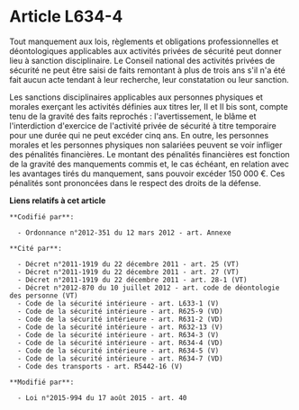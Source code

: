 # Article L634-4

Tout manquement aux lois, règlements et obligations professionnelles et déontologiques applicables aux activités privées de
sécurité peut donner lieu à sanction disciplinaire. Le Conseil national des activités privées de sécurité ne peut être saisi
de faits remontant à plus de trois ans s'il n'a été fait aucun acte tendant à leur recherche, leur constatation ou leur
sanction.

Les sanctions disciplinaires applicables aux personnes physiques et morales exerçant les activités définies aux titres Ier,
II et II bis sont, compte tenu de la gravité des faits reprochés : l'avertissement, le blâme et l'interdiction d'exercice de
l'activité privée de sécurité à titre temporaire pour une durée qui ne peut excéder cinq ans. En outre, les personnes morales
et les personnes physiques non salariées peuvent se voir infliger des pénalités financières. Le montant des pénalités
financières est fonction de la gravité des manquements commis et, le cas échéant, en relation avec les avantages tirés du
manquement, sans pouvoir excéder 150 000 €. Ces pénalités sont prononcées dans le respect des droits de la défense.

**Liens relatifs à cet article**

	**Codifié par**:

	  - Ordonnance n°2012-351 du 12 mars 2012 - art. Annexe

	**Cité par**:

	  - Décret n°2011-1919 du 22 décembre 2011 - art. 25 (VT)
	  - Décret n°2011-1919 du 22 décembre 2011 - art. 27 (VT)
	  - Décret n°2011-1919 du 22 décembre 2011 - art. 28-1 (VT)
	  - Décret n°2012-870 du 10 juillet 2012 - art. code de déontologie des personne (VT)
	  - Code de la sécurité intérieure - art. L633-1 (V)
	  - Code de la sécurité intérieure - art. R625-9 (VD)
	  - Code de la sécurité intérieure - art. R631-2 (VD)
	  - Code de la sécurité intérieure - art. R632-13 (V)
	  - Code de la sécurité intérieure - art. R634-3 (V)
	  - Code de la sécurité intérieure - art. R634-4 (VD)
	  - Code de la sécurité intérieure - art. R634-5 (V)
	  - Code de la sécurité intérieure - art. R634-7 (VD)
	  - Code des transports - art. R5442-16 (V)

	**Modifié par**:

	  - Loi n°2015-994 du 17 août 2015 - art. 40

